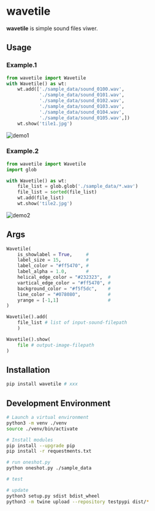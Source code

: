 # wavetile

**wavetile** is simple sound files viwer.

## Usage
### Example.1
```python
from wavetile import Wavetile
with Wavetile() as wt:
    wt.add(['./sample_data/sound_0100.wav',
            './sample_data/sound_0101.wav',
            './sample_data/sound_0102.wav',
            './sample_data/sound_0103.wav',
            './sample_data/sound_0104.wav',
            './sample_data/sound_0105.wav',])
    wt.show('tile1.jpg')
```
![demo1](https://raw.githubusercontent.com/cygkichi/wavetile/master/examples/img/tile1.jpg)
### Example.2
```python
from wavetile import Wavetile
import glob

with Wavetile() as wt:
    file_list = glob.glob('./sample_data/*.wav')
    file_list = sorted(file_list)
    wt.add(file_list)
    wt.show('tile2.jpg')
```
![demo2](https://raw.githubusercontent.com/cygkichi/wavetile/master/examples/img/tile2.jpg)


## Args

```python
Wavetile(
    is_showlabel = True,     #
    label_size = 15,         #
    label_color = "#ff5470", #
    label_alpha = 1.0,       #
    helical_edge_color = "#232323",  #
    vartical_edge_color = "#ff5470", #
    background_color = "#f5f5dc",    #
    line_color = "#078080",          #
    yrange = [-1,1]                  #
)

Wavetile().add(
    file_list # list of input-sound-filepath
    )

Wavetile().show(
    file # output-image-filepath
)

```

## Installation

```bash
pip install wavetile # xxx
```


## Development Environment

```bash
# Launch a virtual environment
python3 -m venv ./venv
source ./venv/bin/activate

# Install modules
pip install --upgrade pip
pip install -r requestments.txt

# run oneshot.py
python oneshot.py ./sample_data

# test

# update
python3 setup.py sdist bdist_wheel
python3 -m twine upload --repository testpypi dist/*
```

